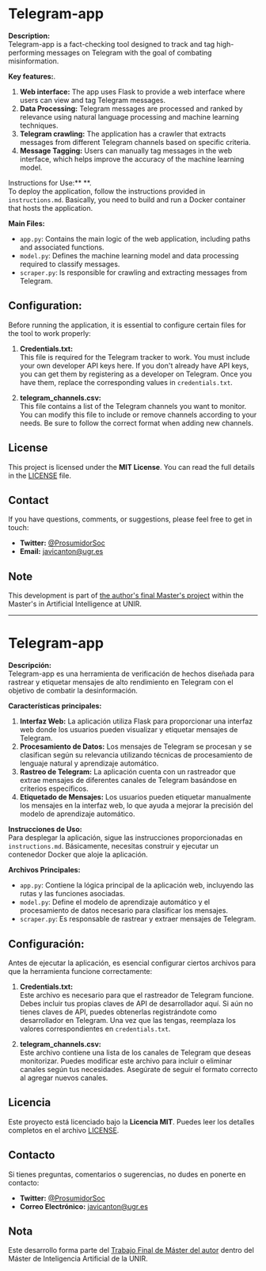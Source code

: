 # Telegram-app

**Description:**  
Telegram-app is a fact-checking tool designed to track and tag high-performing messages on Telegram with the goal of combating misinformation.

**Key features:**.

1. **Web interface:** The app uses Flask to provide a web interface where users can view and tag Telegram messages.
2. **Data Processing:** Telegram messages are processed and ranked by relevance using natural language processing and machine learning techniques.
3. **Telegram crawling:** The application has a crawler that extracts messages from different Telegram channels based on specific criteria.
4. **Message Tagging:** Users can manually tag messages in the web interface, which helps improve the accuracy of the machine learning model.

Instructions for Use:** **.  
To deploy the application, follow the instructions provided in `instructions.md`. Basically, you need to build and run a Docker container that hosts the application.

**Main Files:**

- `app.py`: Contains the main logic of the web application, including paths and associated functions.
- `model.py`: Defines the machine learning model and data processing required to classify messages.
- `scraper.py`: Is responsible for crawling and extracting messages from Telegram.

## Configuration:

Before running the application, it is essential to configure certain files for the tool to work properly:

1. **Credentials.txt:**  
   This file is required for the Telegram tracker to work. You must include your own developer API keys here. If you don't already have API keys, you can get them by registering as a developer on Telegram. Once you have them, replace the corresponding values in `credentials.txt`.

2. **telegram_channels.csv:**  
   This file contains a list of the Telegram channels you want to monitor. You can modify this file to include or remove channels according to your needs. Be sure to follow the correct format when adding new channels.

## License

This project is licensed under the **MIT License**. You can read the full details in the [LICENSE](LICENSE) file.

## Contact

If you have questions, comments, or suggestions, please feel free to get in touch:

- **Twitter:** [@ProsumidorSoc](https://twitter.com/ProsumidorSoc)
- **Email:** [javicanton@ugr.es](mailto:javicanton@ugr.es)

## Note

This development is part of [the author's final Master's project](https://prosumidorsocial.files.wordpress.com/2023/09/tfm_soundhive_javicanton.pdf) within the Master's in Artificial Intelligence at UNIR.

---

# Telegram-app

**Descripción:**  
Telegram-app es una herramienta de verificación de hechos diseñada para rastrear y etiquetar mensajes de alto rendimiento en Telegram con el objetivo de combatir la desinformación.

**Características principales:**

1. **Interfaz Web:** La aplicación utiliza Flask para proporcionar una interfaz web donde los usuarios pueden visualizar y etiquetar mensajes de Telegram.
2. **Procesamiento de Datos:** Los mensajes de Telegram se procesan y se clasifican según su relevancia utilizando técnicas de procesamiento de lenguaje natural y aprendizaje automático.
3. **Rastreo de Telegram:** La aplicación cuenta con un rastreador que extrae mensajes de diferentes canales de Telegram basándose en criterios específicos.
4. **Etiquetado de Mensajes:** Los usuarios pueden etiquetar manualmente los mensajes en la interfaz web, lo que ayuda a mejorar la precisión del modelo de aprendizaje automático.

**Instrucciones de Uso:**  
Para desplegar la aplicación, sigue las instrucciones proporcionadas en `instructions.md`. Básicamente, necesitas construir y ejecutar un contenedor Docker que aloje la aplicación.

**Archivos Principales:**

- `app.py`: Contiene la lógica principal de la aplicación web, incluyendo las rutas y las funciones asociadas.
- `model.py`: Define el modelo de aprendizaje automático y el procesamiento de datos necesario para clasificar los mensajes.
- `scraper.py`: Es responsable de rastrear y extraer mensajes de Telegram.

## Configuración:

Antes de ejecutar la aplicación, es esencial configurar ciertos archivos para que la herramienta funcione correctamente:

1. **Credentials.txt:**  
   Este archivo es necesario para que el rastreador de Telegram funcione. Debes incluir tus propias claves de API de desarrollador aquí. Si aún no tienes claves de API, puedes obtenerlas registrándote como desarrollador en Telegram. Una vez que las tengas, reemplaza los valores correspondientes en `credentials.txt`.

2. **telegram_channels.csv:**  
   Este archivo contiene una lista de los canales de Telegram que deseas monitorizar. Puedes modificar este archivo para incluir o eliminar canales según tus necesidades. Asegúrate de seguir el formato correcto al agregar nuevos canales.

## Licencia

Este proyecto está licenciado bajo la **Licencia MIT**. Puedes leer los detalles completos en el archivo [LICENSE](LICENSE).

## Contacto

Si tienes preguntas, comentarios o sugerencias, no dudes en ponerte en contacto:

- **Twitter:** [@ProsumidorSoc](https://twitter.com/ProsumidorSoc)
- **Correo Electrónico:** [javicanton@ugr.es](mailto:javicanton@ugr.es)

## Nota

Este desarrollo forma parte del [Trabajo Final de Máster del autor](https://prosumidorsocial.files.wordpress.com/2023/09/tfm_soundhive_javicanton.pdf) dentro del Máster de Inteligencia Artificial de la UNIR.
